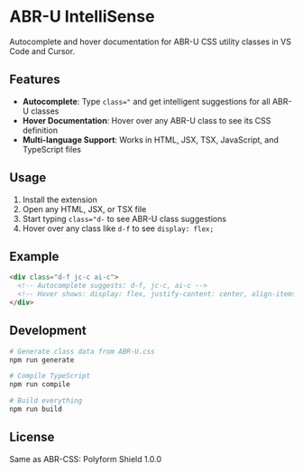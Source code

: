 # ABR-U IntelliSense

Autocomplete and hover documentation for ABR-U CSS utility classes in VS Code and Cursor.

## Features

- **Autocomplete**: Type `class="` and get intelligent suggestions for all ABR-U classes
- **Hover Documentation**: Hover over any ABR-U class to see its CSS definition
- **Multi-language Support**: Works in HTML, JSX, TSX, JavaScript, and TypeScript files

## Usage

1. Install the extension
2. Open any HTML, JSX, or TSX file
3. Start typing `class="d-` to see ABR-U class suggestions
4. Hover over any class like `d-f` to see `display: flex;`

## Example

```html
<div class="d-f jc-c ai-c">
  <!-- Autocomplete suggests: d-f, jc-c, ai-c -->
  <!-- Hover shows: display: flex, justify-content: center, align-items: center -->
</div>
```

## Development

```bash
# Generate class data from ABR-U.css
npm run generate

# Compile TypeScript
npm run compile

# Build everything
npm run build
```

## License

Same as ABR-CSS: Polyform Shield 1.0.0

